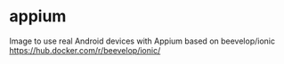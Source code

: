 # appium
Image to use real Android devices with Appium based on beevelop/ionic https://hub.docker.com/r/beevelop/ionic/
